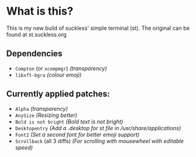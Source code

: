 # What is this?

This is my new build of suckless' simple terminal (st).
The original can be found at st.suckless.org

## Dependencies

* `Compton` (or `xcompmgr`) *(transparency)*
* `libxft-bgra` *(colour emoji)*

## Currently applied patches:

* `Alpha` *(transparency)*
* `AnySize` *(Resizing better)*
* `Bold is not bright` *(Bold text is not bright)*
* `Desktopentry` *(Add a .desktop for st file in /usr/share/applications)*
* `Font2` *(Set a second font for better emoji support)*
* `Scrollback` (all 3 diffs) *(For scrolling with mousewheel with editable speed)*
